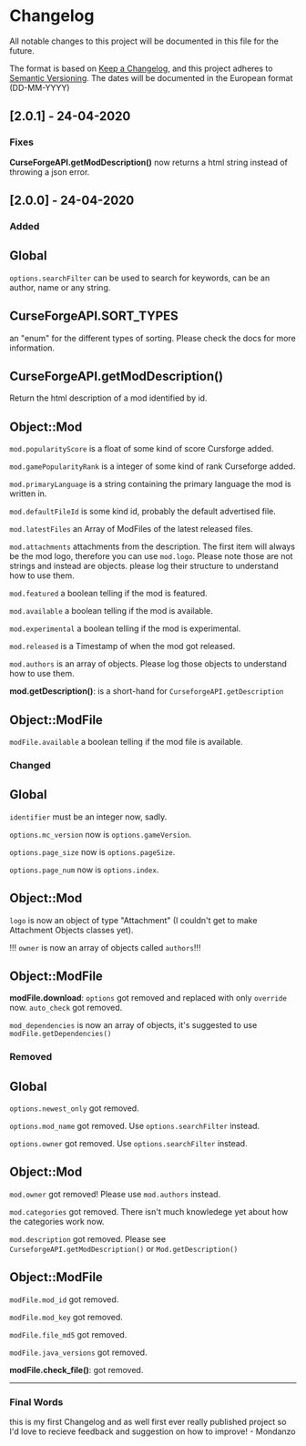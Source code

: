 # Changelog

All notable changes to this project will be documented in this file for the future.

The format is based on [Keep a Changelog](https://keepachangelog.com/en/1.0.0/),
and this project adheres to [Semantic Versioning](https://semver.org/spec/v2.0.0.html).
The dates will be documented in the European format (DD-MM-YYYY)

## [2.0.1] - 24-04-2020

### Fixes

**CurseForgeAPI.getModDescription()** now returns a html string instead of throwing a json error.

## [2.0.0] - 24-04-2020

### Added

## Global

`options.searchFilter` can be used to search for keywords, can be an author, name or any string.

## CurseForgeAPI.SORT_TYPES

an "enum" for the different types of sorting. Please check the docs for more information.

## CurseForgeAPI.getModDescription()

Return the html description of a mod identified by id.

## Object::Mod

`mod.popularityScore` is a float of some kind of score Cursforge added.

`mod.gamePopularityRank` is a integer of some kind of rank Curseforge added.

`mod.primaryLanguage` is a string containing the primary language the mod is written in.

`mod.defaultFileId` is some kind id, probably the default advertised file.

`mod.latestFiles` an Array of ModFiles of the latest released files.

`mod.attachments` attachments from the description. The first item will always be the mod logo, therefore you can use `mod.logo`. Please note those are not strings and instead are objects. please log their structure to understand how to use them.

`mod.featured` a boolean telling if the mod is featured.

`mod.available` a boolean telling if the mod is available.

`mod.experimental` a boolean telling if the mod is experimental.

`mod.released` is a Timestamp of when the mod got released.

`mod.authors` is an array of objects. Please log those objects to understand how to use them.

**mod.getDescription()**:
is a short-hand for `CurseforgeAPI.getDescription`

## Object::ModFile

`modFile.available` a boolean telling if the mod file is available.

### Changed

## Global

`identifier` must be an integer now, sadly.

`options.mc_version` now is `options.gameVersion`.

`options.page_size` now is `options.pageSize`.

`options.page_num` now is `options.index`.

## Object::Mod

`logo` is now an object of type "Attachment" (I couldn't get to make Attachment Objects classes yet).

!!! `owner` is now an array of objects called `authors`!!!

## Object::ModFile

**modFile.download**:
`options` got removed and replaced with only `override` now. `auto_check` got removed.

`mod_dependencies` is now an array of objects, it's suggested to use `modFile.getDependencies()`

### Removed

## Global

`options.newest_only` got removed.

`options.mod_name` got removed. Use `options.searchFilter` instead.

`options.owner` got removed. Use `options.searchFilter` instead.

## Object::Mod

`mod.owner` got removed! Please use `mod.authors` instead.

`mod.categories` got removed. There isn't much knowledege yet about how the categories work now.

`mod.description` got removed. Please see `CurseforgeAPI.getModDescription()` or `Mod.getDescription()`

## Object::ModFile

`modFile.mod_id` got removed.

`modFile.mod_key` got removed.

`modFile.file_md5` got removed.

`modFile.java_versions` got removed.

**modFile.check_file()**: got removed.

---

### Final Words

this is my first Changelog and as well first ever really published project so I'd love to recieve feedback and suggestion on how to improve! - Mondanzo
